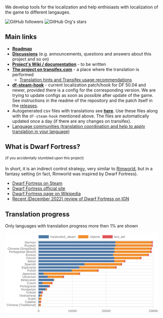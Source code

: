 We develop tools for the localization and help enthisiasts with localization of the game to different langauges.

![GitHub followers](https://img.shields.io/github/followers/dfint?label=dfint%20followers&style=for-the-badge)
![GitHub Org's stars](https://img.shields.io/github/stars/dfint?label=total%20stars&style=for-the-badge)

## Main links

* [**Roadmap**](https://github.com/orgs/dfint/discussions/8)
* [**Discussions**](https://github.com/orgs/dfint/discussions) (e.g. announcements, questions and answers about this project and so on)
* [**Project's Wiki / documentation**](https://github.com/dfint/.github/wiki) - to be written
* [**The project on transifex.com**](https://app.transifex.com/dwarf-fortress-translation/dwarf-fortress-steam) - a place where the translation is performed
  * [Translation hints and Transifex usage recommendations](https://github.com/dfint/.github/wiki/Translation-hints-and-Transifex-usage-recommendations)
* [**df-steam-hook**](https://github.com/dfint/df-steam-hook) - current localization patch/hook for DF 50.04 and newer, provided there is a config for the corresponding version. We are trying to update configs as soon as possible after update of the game.
  See instructions in the readme of the repository and the patch itself in the [releases](https://github.com/dfint/df-steam-hook/releases).
* Autogenerated csv files with translations see [**here**](https://github.com/dfint/autobuild/tree/main/translation_build). Use these files along with the `df-steam-hook` mentioned above. The files are automatically updated once a day (if there are any changes on transifex).
* [Language communities (translation coordination and help to apply translation in your language)](https://github.com/orgs/dfint/discussions/10)

## What is Dwarf Fortress?

<sup>(if you accidentally stumbled upon this project)</sup>

In short, it is an indirect control strategy, very similar to [Rimworld](https://store.steampowered.com/app/294100/RimWorld/), but in a fantasy setting (in fact, Rimworld was inspired by Dwarf Fortress).

* [Dwarf Fortress on Steam](https://store.steampowered.com/app/975370/Dwarf_Fortress/)
* [Dwarf Fortress official site](https://www.bay12games.com/dwarves/)
* [Dwarf Fortress page on Wikipedia](https://en.wikipedia.org/wiki/Dwarf_Fortress)
* [Recent (December 2022) review of Dwarf Fortress on IGN](https://www.ign.com/articles/dwarf-fortress-review)

## Translation progress

Only languages with translation progress more then 1% are shown

[![Chart][1]][2]

  [1]: https://raw.githubusercontent.com/dfint/autobuild/main/images/dwarf-fortress-steam-short.svg
  [2]: https://app.transifex.com/dwarf-fortress-translation/dwarf-fortress-steam
